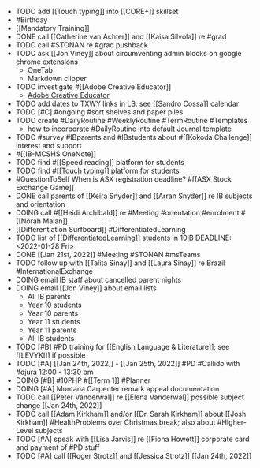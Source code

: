 - TODO add [[Touch typing]] into [[CORE+]] skillset
- #Birthday
- [[Mandatory Training]]
- DONE call [[Catherine van Achter]] and [[Kaisa Silvola]] re #grad
- TODO call #STONAN re #grad pushback
- TODO ask [[Jon Viney]] about circumventing admin blocks on google chrome extensions
	- OneTab
	- Markdown clipper
- TODO investigate #[[Adobe Creative Educator]]
	- [Adobe Creative Educator](https://edex.adobe.com/adobe-creative-educator)
- TODO add dates to TXWY links in LS. see [[Sandro Cossa]] calendar
- TODO [#C] #ongoing #sort shelves and paper piles
- TODO create #DailyRoutine #WeeklyRoutine #TermRoutine #Templates
	- how to incorporate #DailyRoutine into default Journal template
- TODO #survey #IBparents and #IBstudents about #[[Kokoda Challenge]] interest and support
- #[[IB-MCSHS OneNote]]
- TODO find #[[Speed reading]] platform for students
- TODO find #[[Touch typing]] platform for students
- #QuestionToSelf When is ASX registration deadline? #[[ASX Stock Exchange Game]]
- DONE call parents of [[Keira Snyder]] and [[Arran Snyder]] re IB subjects and orientation
- DOING call #[[Heidi Archibald]] re #Meeting #orientation #enrolment #[[Norah Malan]]
- [[Differentiation Surfboard]] #DifferentiatedLearning
- TODO list of [[DifferentiatedLearning]] students in 10IB
  DEADLINE: <2022-01-28 Fri>
- DONE [[Jan 21st, 2022]] #Meeting #STONAN #msTeams
- TODO follow up with [[Talita Sinay]] and [[Laura Sinay]] re Brazil #InternationalExchange
- DOING email IB staff about cancelled parent nights
- DOING email [[Jon Viney]] about email lists
	- All IB parents
	- Year 10 students
	- Year 10 parents
	- Year 11 students
	- Year 11 parents
	- All IB students
- TODO [#B] #PD training for [[English Language & Literature]]; see [[LEVYKI]] if possible
- TODO [#A] [[Jan 24th, 2022]] - [[Jan 25th, 2022]] #PD #Callido with #djura 12:00 - 13:30 pm
- DOING [#B] #10PHP #[[Term 1]] #Planner
- DOING [#A] Montana Carpenter remark appeal documentation
- TODO call [[Peter Vanderwal]] re [[Elena Vanderwal]] possible subject change [[Jan 24th, 2022]]
- TODO call [[Adam Kirkham]] and/or [[Dr. Sarah Kirkham]] about [[Josh Kirkham]] #HealthProblems over Christmas break; also about #HIgher-Level subjects
- TODO [#A] speak with [[Lisa Jarvis]] re [[Fiona Howett]] corporate card and payment of #PD stuff
- TODO [#A] call [[Roger Strotz]] and [[Jessica Strotz]] [[Jan 24th, 2022]]